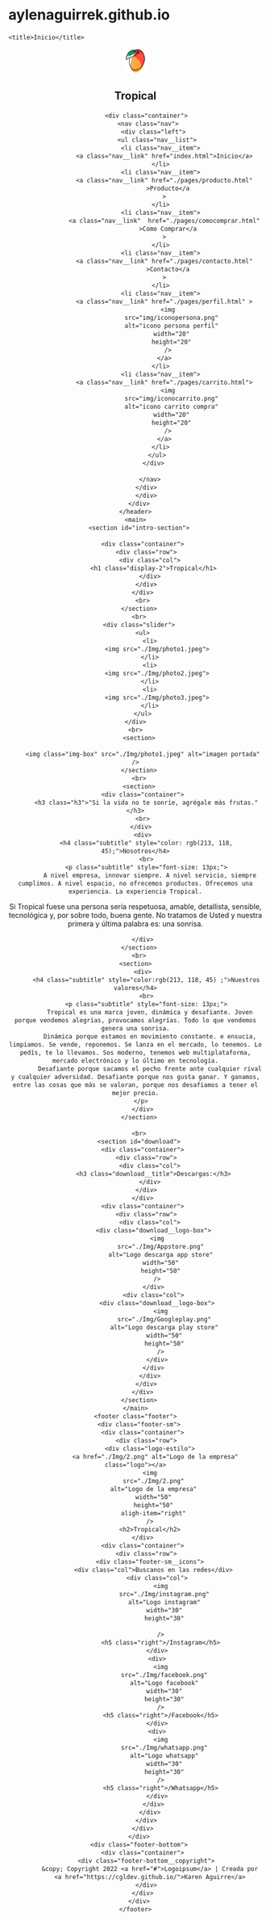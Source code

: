 # aylenaguirrek.github.io
<!DOCTYPE html>
<html lang="en">
  <head>
    <meta charset="UTF-8" />
    <meta http-equiv="X-UA-Compatible" content="IE=edge" />
    <meta name="viewport" content="width=device-width, initial-scale=1.0" />
    <link rel="shortcur icon" href="img/2.png" type="image/x-icon" />
    <link rel="stylesheet" href="css/styles.css" />
    <link
      href="https://fonts.googleapis.com/css2?family=Poppins:wght@300&display=swap"
      rel="stylesheet"
    />
    

    <title>Inicio</title>
  </head>
  <body>
    <header>
      <div class="container">
        <div class="row">
          <div class="logo-estilo">
             <a href="img/2.png" alt="Logo de la empresa" class="logo"></a>
          <img
            src="img/2.png"
            alt="Logo de la empresa"
            width="50"
            height="50"
            aligh-item="right"
          />
          <h2>Tropical</h2>
          </div>
         
          <div class="container">
           <nav class="nav">
              <div class="left">
                <ul class="nav__list">
                  <li class="nav__item">
                    <a class="nav__link" href="index.html">Inicio</a>
                  </li>
                  <li class="nav__item">
                    <a class="nav__link" href="./pages/producto.html"
                      >Producto</a
                    >
                  </li>
                  <li class="nav__item">
                    <a class="nav__link"  href="./pages/comocomprar.html"
                      >Como Comprar</a
                    >
                  </li>
                  <li class="nav__item">
                    <a class="nav__link" href="./pages/contacto.html"
                      >Contacto</a
                    >
                  </li>
                  <li class="nav__item">
                    <a class="nav__link" href="./pages/perfil.html" >
                      <img
                        src="img/iconopersona.png"
                        alt="icono persona perfil"
                        width="20"
                        height="20"
                      />
                    </a>
                  </li>
                  <li class="nav__item">
                    <a class="nav__link" href="./pages/carrito.html">
                      <img
                        src="img/iconocarrito.png"
                        alt="icono carrito compra"
                        width="20"
                        height="20"
                      />
                    </a>
                  </li>
                </ul>
              </div>

            </nav>
          </div>
          </div>
        </div>  
    </header>
    <main>
      <section id="intro-section">
  
        <div class="container">
          <div class="row">
            <div class="col">
              <h1 class="display-2">Tropical</h1>
            </div>
          </div>
        </div>
        <br>
      </section>
      <br>
      <div class="slider">
        <ul>
            <li>
                <img src="./Img/photo1.jpeg">
            </li>
            <li>
                <img src="./Img/photo2.jpeg">
            </li>
            <li>
                <img src="./Img/photo3.jpeg">
            </li>
        </ul>
    </div>
    <br>
      <section>
    
        <img class="img-box" src="./Img/photo1.jpeg" alt="imagen portada" />
      </section>
      <br>
      <section>
        <div class="container">
          <h3 class="h3">"Si la vida no te sonríe, agrégale más frutas."</h3>
        <br>
        </div> 
        <div>
          <h4 class="subtitle" style="color: rgb(213, 118, 45);">Nosotros</h4>
          <br>
          <p class="subtitle" style="font-size: 13px;">
            A nivel empresa, innovar siempre. A nivel servicio, siempre cumplimos. A nivel espacio, no ofrecemos productos. Ofrecemos una experiencia. La experiencia Tropical.
Si Tropical fuese una persona sería respetuosa, amable, detallista, sensible, tecnológica y, por sobre todo, buena gente.
No tratamos de Usted y nuestra primera y última palabra es: una sonrisa.
          </p>
          
        </div>
      </section>
      <br>
      <section>  
        <div>
          <h4 class="subtitle" style="color:rgb(213, 118, 45) ;">Nuestros valores</h4>
          <br>
          <p class="subtitle" style="font-size: 13px;">
            Tropical es una marca joven, dinámica y desafiante. Joven porque vendemos alegrías, provocamos alegrías. Todo lo que vendemos genera una sonrisa.
            Dinámica porque estamos en movimiento constante. e ensucia, limpiamos. Se vende, reponemos. Se lanza en el mercado, lo tenemos. Lo pedís, te lo llevamos. Sos moderno, tenemos web multiplataforma, mercado electrónico y lo último en tecnología.
            Desafiante porque sacamos el pecho frente ante cualquier rival y cualquier adversidad. Desafiante porque nos gusta ganar. Y ganamos, entre las cosas que más se valoran, porque nos desafiamos a tener el mejor precio.
          </p>   
        </div>
      </section>
      
      <br>
      <section id="download">
        <div class="container">
          <div class="row">
            <div class="col">
              <h3 class="download__title">Descargas:</h3>
            </div>
          </div>
        </div>
        <div class="container">
          <div class="row">
            <div class="col">
              <div class="download__logo-box">
                <img
                  src="./Img/Appstore.png"
                  alt="Logo descarga app store"
                  width="50"
                  height="50"
                />
              </div>
              <div class="col">
                <div class="download__logo-box">
                  <img
                    src="./Img/Googleplay.png"
                    alt="Logo descarga play store"
                    width="50"
                    height="50"
                  />
                </div>
              </div>
            </div>
          </div>
        </div>
      </section>
    </main>
    <footer class="footer">
      <div class="footer-sm">
        <div class="container">
          <div class="row">
            <div class="logo-estilo">
               <a href="./Img/2.png" alt="Logo de la empresa" class="logo"></a>
            <img
              src="./Img/2.png"
              alt="Logo de la empresa"
              width="50"
              height="50"
              aligh-item="right"
            />
            <h2>Tropical</h2>
        </div>
        <div class="container">
          <div class="row">
            <div class="footer-sm__icons">
              <div class="col">Buscanos en las redes</div>
                <div class="col">
                  <img
                    src="./Img/instagram.png"
                    alt="Logo instagram"
                    width="30"
                    height="30"
                    
                  />
                  <h5 class="right">/Instagram</h5>
                </div>
                <div>
                  <img
                    src="./Img/facebook.png"
                    alt="Logo facebook"
                    width="30"
                    height="30"
                  />
                  <h5 class="right">/Facebook</h5>
                </div>
                <div>
                  <img
                    src="./Img/whatsapp.png"
                    alt="Logo whatsapp"
                    width="30"
                    height="30"
                  />
                  <h5 class="right">/Whatsapp</h5>
                </div>
              </div>
            </div>
          </div>
        </div>
      </div>
      <div class="footer-bottom">
        <div class="container">
          <div class="footer-bottom__copyright">
            &copy; Copyright 2022 <a href="#">Logoipsum</a> | Creada por
            <a href="https://cgldev.github.io/">Karen Aguirre</a>
          </div>
        </div>
      </div>
    </footer>
  </body>
</html>
